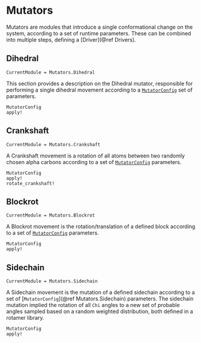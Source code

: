 # Mutators

Mutators are modules that introduce a single conformational change on the system, according to a set of
runtime parameters. These can be combined into multiple steps, defining a [Driver](@ref Drivers).

## Dihedral

```@meta
CurrentModule = Mutators.Dihedral
```

This section provides a description on the Dihedral mutator, responsible for performing a single dihedral
movement according to a [`MutatorConfig`](@ref) set of parameters.

```@docs
MutatorConfig
apply!
```

## Crankshaft

```@meta
CurrentModule = Mutators.Crankshaft
```

A Crankshaft movement is a rotation of all atoms between two randomly chosen alpha carbons according to a set of [`MutatorConfig`](@ref) parameters.

```@docs
MutatorConfig
apply!
rotate_crankshaft!
```

## Blockrot

```@meta
CurrentModule = Mutators.Blockrot
```

A Blockrot movement is the rotation/translation of a defined block according to a set of [`MutatorConfig`](@ref) parameters.

```@docs
MutatorConfig
apply!
```

## Sidechain

```@meta
CurrentModule = Mutators.Sidechain
```

A Sidechain movement is the mutation of a defined sidechain according to a set of [`MutatorConfig`](@ref Mutators.Sidechain) parameters.
The sidechain mutation implied the rotation of all `Chi` angles to a new set of probable angles sampled based on a random weighted distribution, both defined in a rotamer library.

```@docs
MutatorConfig
apply!
```